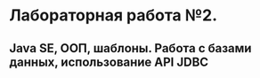 # Лабораторная работа №2.  
## Java SE, ООП, шаблоны. Работа с базами данных, использование API JDBC
